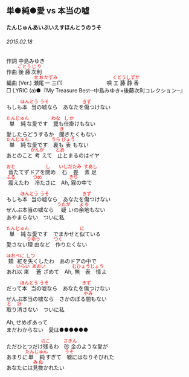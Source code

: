 <style type="text/css">
	ruby{
	    ruby-position: over;
	}
	ruby > rt{font-size: 12px;color:red;}
	p{font:16px;font-size: '楷体'}
</style>
## 単●純●愛 vs 本当の嘘
#### たんじゅんあいぶいえすほんとうのうそ
###### 2015.02.18


作詞     中島みゆき　　　　　   
作曲      <ruby><rb>後藤</rb><rp>(</rp><rt>ごとう</rt><rp>)</rp></ruby><ruby><rb>次利</rb><rp>(</rp><rt>じり</rt><rp>)</rp></ruby>  　　　   
編曲 (Ver.) <ruby><rb>瀬尾</rb><rp>(</rp><rt>せお</rt><rp>)</rp></ruby><ruby><rb>一三</rb><rp>(</rp><rt>かずみ</rt><rp>)</rp></ruby>(1)　　　　　　　　
唄  <ruby><rb>工藤</rb><rp>(</rp><rt>くどう</rt><rp>)</rp></ruby><ruby><rb>静香</rb><rp>(</rp><rt>しずか</rt><rp>)</rp></ruby>        
□ LYRIC (a)●『My Treasure Best─中島みゆき×後藤次利コレクション─』   
   
   
もしも<ruby><rb>本当</rb><rp>(</rp><rt>ほんとう</rt><rp>)</rp></ruby>の<ruby><rb>嘘</rb><rp>(</rp><rt>うそ</rt><rp>)</rp></ruby>なら　あなたを<ruby><rb>傷</rb><rp>(</rp><rt>きず</rt><rp>)</rp></ruby>つけない   
   
<ruby><rb>単純</rb><rp>(</rp><rt>たんじゅん</rt><rp>)</rp></ruby>な愛です　<ruby><rb>罠</rb><rp>(</rp><rt>わな</rt><rp>)</rp></ruby>も<ruby><rb>仕掛</rb><rp>(</rp><rt>しか</rt><rp>)</rp></ruby>けもない   
愛したらどうするか　<ruby><rb>聞</rb><rp>(</rp><rt>き</rt><rp>)</rp></ruby>きたくもない   
<ruby><rb>単純</rb><rp>(</rp><rt>たんじゅん</rt><rp>)</rp></ruby>な愛です　<ruby><rb>裏</rb><rp>(</rp><rt>うら</rt><rp>)</rp></ruby>も<ruby><rb>表</rb><rp>(</rp><rt>びょう</rt><rp>)</rp></ruby>もない   
あとのこと<ruby><rb>考</rb><rp>(</rp><rt>かんが</rt><rp>)</rp></ruby>えて　<ruby><rb>止</rb><rp>(</rp><rt>とめ</rt><rp>)</rp></ruby></rb><rp>(</rp><rt>と</rt><rp>)</rp></ruby>まるのはイヤ   
   
<ruby><rb>音</rb><rp>(</rp><rt>おと</rt><rp>)</rp></ruby>たてずドアを<ruby><rb>閉</rb><rp>(</rp><rt>し</rt><rp>)</rp></ruby>め　<ruby><rb>石畳</rb><rp>(</rp><rt>いしだたみ</rt><rp>)</rp></ruby>　<ruby><rb>素足</rb><rp>(</rp><rt>すあし</rt><rp>)</rp></ruby>   
<ruby><rb>震</rb><rp>(</rp><rt>ふる</rt><rp>)</rp></ruby>えたわ　<ruby><rb>冷</rb><rp>(</rp><rt>つめ</rt><rp>)</rp></ruby>たさに　Ah, <ruby><rb>霧</rb><rp>(</rp><rt>きり</rt><rp>)</rp></ruby>の中で   
   
もしも<ruby><rb>本当</rb><rp>(</rp><rt>ほんとう</rt><rp>)</rp></ruby>の<ruby><rb>嘘</rb><rp>(</rp><rt>うそ</rt><rp>)</rp></ruby>なら　あなたを<ruby><rb>傷</rb><rp>(</rp><rt>きず</rt><rp>)</rp></ruby>つけない   
ぜんぶ本当の嘘なら　<ruby><rb>疑</rb><rp>(</rp><rt>うたが</rt><rp>)</rp></ruby>いの<ruby><rb>余地</rb><rp>(</rp><rt>よち</rt><rp>)</rp></ruby>もない   
あやまらない　ついに私   
   
   
<ruby><rb>単純</rb><rp>(</rp><rt>たんじゅん</rt><rp>)</rp></ruby>な愛です　でまかせと<ruby><rb>似</rb><rp>(</rp><rt>に</rt><rp>)</rp></ruby>ている   
愛さない<ruby><rb>理由</rb><rp>(</rp><rt>りゆう</rt><rp>)</rp></ruby>など　<ruby><rb>作</rb><rp>(</rp><rt>つく</rt><rp>)</rp></ruby>りたくない   
   
<ruby><rb>頬紅</rb><rp>(</rp><rt>ほおべに</rt><rp>)</rp></ruby>を<ruby><rb>失</rb><rp>(</rp><rt>しつ</rt><rp>)</rp></ruby>くしたわ　あのドアの中で   
あれ<ruby><rb>以来</rb><rp>(</rp><rt>いらい</rt><rp>)</rp></ruby>　<ruby><rb>蒼</rb><rp>(</rp><rt>あおい</rt><rp>)</rp></ruby>ざめて　Ah, <ruby><rb>無表情</rb><rp>(</rp><rt>むひょうじょう</rt><rp>)</rp></ruby>よ   
   
だって<ruby><rb>本当</rb><rp>(</rp><rt>ほんとう</rt><rp>)</rp></ruby>の<ruby><rb>嘘</rb><rp>(</rp><rt>うそ</rt><rp>)</rp></ruby>なら　あなたを<ruby><rb>傷</rb><rp>(</rp><rt>きず</rt><rp>)</rp></ruby>つけない   
ぜんぶ本当の嘘なら　さかのぽる<ruby><rb>闇</rb><rp>(</rp><rt>やみ</rt><rp>)</rp></ruby>もない   
<ruby><rb>取</rb><rp>(</rp><rt>と</rt><rp>)</rp></ruby>り<ruby><rb>消</rb><rp>(</rp><rt>け</rt><rp>)</rp></ruby>さない　ついに私   
   
Ah, せめぎあって   
まだわからない　愛は●●●●●●   
   
ただひとつだけ<ruby><rb>残</rb><rp>(</rp><rt>のこ</rt><rp>)</rp></ruby>るわ　<ruby><rb>砂金</rb><rp>(</rp><rt>さきん</rt><rp>)</rp></ruby>のような愛が   
あまりに<ruby><rb>単純</rb><rp>(</rp><rt>たんじゅん</rt><rp>)</rp></ruby>すぎて　<ruby><rb>嘘</rb><rp>(</rp><rt>うそ</rt><rp>)</rp></ruby>にはなりそびれた   
あなたには<ruby><rb>見抜</rb><rp>(</rp><rt>みぬ</rt><rp>)</rp></ruby>かれたい   